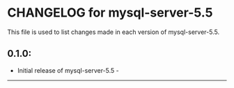 # CHANGELOG for mysql-server-5.5

This file is used to list changes made in each version of mysql-server-5.5.

## 0.1.0:

* Initial release of mysql-server-5.5 - 

- - -
